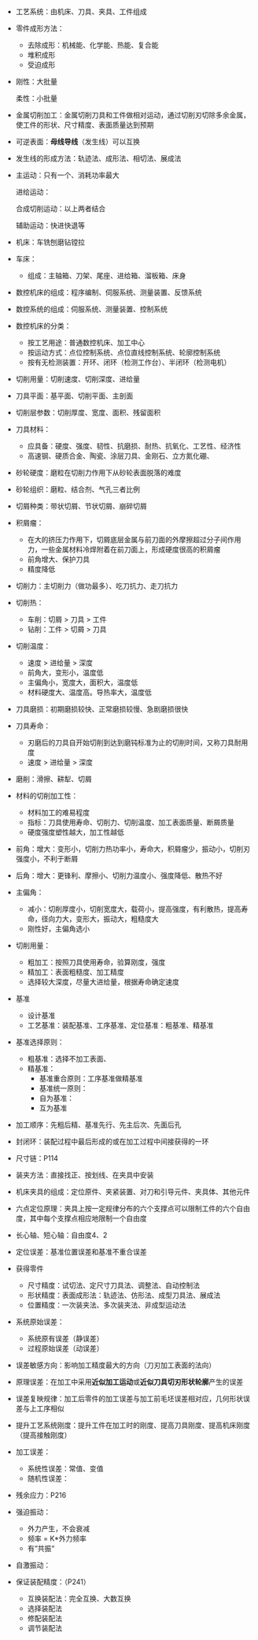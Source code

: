 * 工艺系统：由机床、刀具、夹具、工件组成

* 零件成形方法：

  * 去除成形：机械能、化学能、热能、复合能
  * 堆积成形
  * 受迫成形

* 刚性：大批量

  柔性：小批量

* 金属切削加工：金属切削刀具和工件做相对运动，通过切削刃切除多余金属，使工件的形状、尺寸精度、表面质量达到预期

* 可逆表面：**母线导线**（发生线）可以互换

* 发生线的形成方法：轨迹法、成形法、相切法、展成法

* 主运动：只有一个、消耗功率最大

  进给运动：

  合成切削运动：以上两者结合

  辅助运动：快进快退等

* 机床：车铣刨磨钻镗拉

* 车床：

  * 组成：主轴箱、刀架、尾座、进给箱、溜板箱、床身

* 数控机床的组成：程序编制、伺服系统、测量装置、反馈系统

* 数控系统的组成：伺服系统、测量装置、控制系统

* 数控机床的分类：

  * 按工艺用途：普通数控机床、加工中心
  * 按运动方式：点位控制系统、点位直线控制系统、轮廓控制系统
  * 按有无检测装置：开环、闭环（检测工作台）、半闭环（检测电机）

* 切削用量：切削速度、切削深度、进给量

* 刀具平面：基平面、切削平面、主剖面

* 切削层参数：切削厚度、宽度、面积、残留面积

* 刀具材料：

  * 应具备：硬度、强度、韧性、抗磨损、耐热、抗氧化、工艺性、经济性
  * 高速钢、硬质合金、陶瓷、涂层刀具、金刚石、立方氮化硼、

* 砂轮硬度：磨粒在切削力作用下从砂轮表面脱落的难度

* 砂轮组织：磨粒、结合剂、气孔三者比例

* 切屑种类：带状切屑、节状切屑、崩碎切屑

* 积屑瘤：

  * 在大的挤压力作用下，切屑底层金属与前刀面的外摩擦超过分子间作用力，一些金属材料冷焊附着在前刀面上，形成硬度很高的积屑瘤
  * 前角增大、保护刀具
  * 精度降低

* 切削力：主切削力（做功最多）、吃刀抗力、走刀抗力

* 切削热：

  * 车削：切屑 > 刀具 > 工件
  * 钻削：工件 > 切屑 > 刀具

* 切削温度：

  * 速度 > 进给量 > 深度
  * 前角大，变形小，温度低
  * 主偏角小，宽度大，面积大，温度低
  * 材料硬度大、温度高。导热率大，温度低

* 刀具磨损：初期磨损较快、正常磨损较慢、急剧磨损很快

* 刀具寿命：

  * 刃磨后的刀具自开始切削到达到磨钝标准为止的切削时间，又称刀具耐用度
  * 速度 > 进给量 > 深度

* 磨削：滑擦、耕犁、切屑

* 材料的切削加工性：

  * 材料加工的难易程度
  * 指标：刀具使用寿命、切削力、切削温度、加工表面质量、断屑质量
  * 硬度强度塑性越大，加工性越低

* 前角：增大：变形小，切削力热功率小，寿命大，积屑瘤少，振动小，切削刃强度小，不利于断屑

* 后角：增大：更锋利、摩擦小、切削力温度小、强度降低、散热不好

* 主偏角：

  * 减小：切削厚度小，切削宽度大，载荷小，提高强度，有利散热，提高寿命，径向力大，变形大，振动大，粗糙度大
  * 刚性好，主偏角选小

* 切削用量：

  * 粗加工：按照刀具使用寿命，验算刚度，强度
  * 精加工：表面粗糙度、加工精度
  * 选择较大深度，尽量大进给量，根据寿命确定速度

* 基准

  * 设计基准
  * 工艺基准：装配基准、工序基准、定位基准：粗基准、精基准

* 基准选择原则：
  * 粗基准：选择不加工表面、
  * 精基准：
    * 基准重合原则：工序基准做精基准
    * 基准统一原则：
    * 自为基准：
    * 互为基准
  
* 加工顺序：先粗后精、基准先行、先主后次、先面后孔

* 封闭环：装配过程中最后形成的或在加工过程中间接获得的一环

* 尺寸链：P114

* 装夹方法：直接找正、按划线、在夹具中安装

* 机床夹具的组成：定位原件、夹紧装置、对刀和引导元件、夹具体、其他元件

* 六点定位原理：夹具上按一定规律分布的六个支撑点可以限制工件的六个自由度，其中每个支撑点相应地限制一个自由度

* 长心轴、短心轴：自由度4、2

* 定位误差：基准位置误差和基准不重合误差

* 获得零件
  * 尺寸精度：试切法、定尺寸刀具法、调整法、自动控制法
  * 形状精度：表面成形法：轨迹法、仿形法、成型刀具法、展成法
  * 位置精度：一次装夹法、多次装夹法、非成型运动法
  
* 系统原始误差：
  * 系统原有误差（静误差）
  * 过程原始误差（动误差）
  
* 误差敏感方向：影响加工精度最大的方向（刀刃加工表面的法向）

* 原理误差：在加工中采用**近似加工运动**或**近似刀具切刃形状轮廓**产生的误差

* 误差复映规律：加工后零件的加工误差与加工前毛坯误差相对应，几何形状误差与上工序相似

* 提升工艺系统刚度：提升工件在加工时的刚度、提高刀具刚度、提高机床刚度（提高接触刚度）

* 加工误差：

  * 系统性误差：常值、变值
  * 随机性误差：

* 残余应力：P216

* 强迫振动：

  * 外力产生，不会衰减
  * 频率 = K*外力频率
  * 有“共振“

* 自激振动：

* 保证装配精度：（P241）

  * 互换装配法：完全互换、大数互换
  * 选择装配法
  * 修配装配法
  * 调节装配法
